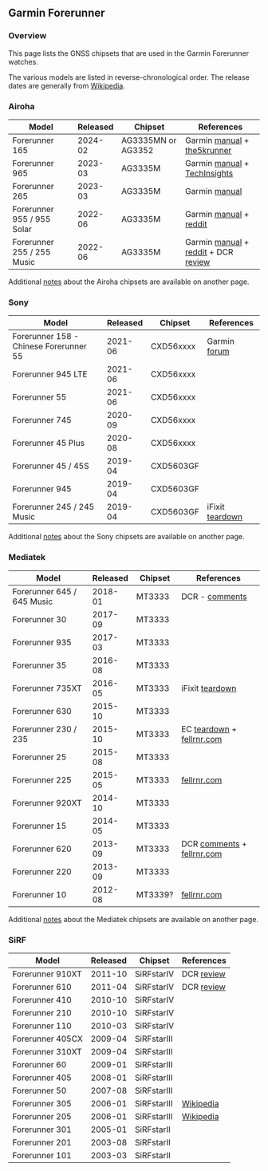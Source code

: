 ## Garmin Forerunner

### Overview

This page lists the GNSS chipsets that are used in the Garmin Forerunner watches.

The various models are listed in reverse-chronological order. The release dates are generally from [Wikipedia](https://en.wikipedia.org/wiki/Garmin_Forerunner#Release_history).



### Airoha

| Model                       | Released   | Chipset | References |
| --------------------------- | ---------- | ---------- | ---------- |
| Forerunner 165              | 2024-02 | AG3335MN or AG3352 | Garmin [manual](https://www8.garmin.com/manuals/webhelp/GUID-607F08F6-33FC-40BF-9727-84E54043D82D/EN-US/GUID-E01D9421-9E1B-4D85-81A0-46C6DCFAA9E4.html) + [the5krunner](https://the5krunner.com/2024/03/02/garmin-forerunner-165-review-specifications/) |
| Forerunner 965              | 2023-03 | AG3335M | Garmin [manual](https://www8.garmin.com/manuals/webhelp/GUID-0221611A-992D-495E-8DED-1DD448F7A066/EN-US/GUID-E01D9421-9E1B-4D85-81A0-46C6DCFAA9E4.html) + [TechInsights](https://www.techinsights.com/blog/deep-dive-teardown-garmin-forerunner-965-a04578-smartwatch) |
| Forerunner 265              | 2023-03 | AG3335M | Garmin [manual](https://www8.garmin.com/manuals/webhelp/GUID-F41EAFB3-6CC9-42DE-9C6C-9E358DBB0671/EN-US/GUID-E01D9421-9E1B-4D85-81A0-46C6DCFAA9E4.html) |
| Forerunner 955 / 955 Solar | 2022-06 | AG3335M | Garmin [manual](https://www8.garmin.com/manuals/webhelp/GUID-9D99A9D4-467A-4F1A-A0EA-023184FEA3DD/EN-US/GUID-E01D9421-9E1B-4D85-81A0-46C6DCFAA9E4.html) + [reddit](https://www.reddit.com/r/GarminWatches/comments/126v3m7/comment/jebutnb/) |
| Forerunner 255 / 255 Music | 2022-06 | AG3335M | Garmin [manual](https://www8.garmin.com/manuals/webhelp/GUID-676967A0-1B23-4384-9BC9-76F3D643F1C8/EN-US/GUID-E01D9421-9E1B-4D85-81A0-46C6DCFAA9E4.html) + [reddit](https://www.reddit.com/r/GarminWatches/comments/126v3m7/comment/jebutnb/) + DCR [review](https://www.dcrainmaker.com/2022/06/garmin-forerunner-255-review-multisport.html) |

Additional [notes](../../../chipsets/airoha/devices.md) about the Airoha chipsets are available on another page.



### Sony

| Model                       | Released   | Chipset | References |
| --------------------------- | ---------- | ---------- | ---------- |
| Forerunner 158 - Chinese Forerunner 55 | 2021-06 | CXD56xxxx | Garmin [forum](https://forums.garmin.com/developer/connect-iq/f/discussion/271658/what-is-it-fr158) |
| Forerunner 945 LTE          | 2021-06 | CXD56xxxx |  |
| Forerunner 55               | 2021-06 | CXD56xxxx |  |
| Forerunner 745              | 2020-09 | CXD56xxxx |  |
| Forerunner 45 Plus | 2020-08 | CXD56xxxx | |
| Forerunner 45 / 45S         | 2019-04 | CXD5603GF |  |
| Forerunner 945              | 2019-04 | CXD5603GF |            |
| Forerunner 245 / 245 Music | 2019-04 | CXD5603GF | iFixit [teardown](https://www.ifixit.com/Teardown/Garmin+Forerunner+245+Music+Teardown/150396?srsltid=AfmBOoqg114zv10EakWr_a1-HPvIx9ZS2-FD9lbg5X57jVdyvS60z2Vz) |

Additional [notes](../../../chipsets/sony/devices.md) about the Sony chipsets are available on another page.



### Mediatek

| Model                       | Released   | Chipset | References |
| --------------------------- | ---------- | ---------- | ---------- |
| Forerunner 645 / 645  Music | 2018-01 | MT3333 | DCR - [comments](https://www.dcrainmaker.com/2018/01/garmin-forerunner-645-music-gps-watch.html/comment-page-1) |
| Forerunner 30               | 2017-09 | MT3333 |  |
| Forerunner 935              | 2017-03 | MT3333 |  |
| Forerunner 35               | 2016-08 | MT3333 |  |
| Forerunner 735XT            | 2016-05 | MT3333 | iFixit [teardown](https://www.ifixit.com/Teardown/Garmin+Forerunner+735XT+Teardown/117852) |
| Forerunner 630              | 2015-10 | MT3333 |  |
| Forerunner 230 / 235        | 2015-10 | MT3333 | EC [teardown](https://embeddedcomputing.com/27555-tear-down-garmin-forerunner-230-gps-running-watch/) + [fellrnr.com](https://fellrnr.com/wiki/GPS_Accuracy-summary) |
| Forerunner 25               | 2015-08 | MT3333 |  |
| Forerunner 225              | 2015-05 | MT3333 | [fellrnr.com](https://fellrnr.com/wiki/GPS_Accuracy-summary) |
| Forerunner 920XT            | 2014-10 | MT3333 |  |
| Forerunner 15               | 2014-05 | MT3333 |  |
| Forerunner 620              | 2013-09 | MT3333 | DCR [comments](https://www.dcrainmaker.com/2013/11/garmin-forerunner-review.html/comment-page-4) + [fellrnr.com](https://fellrnr.com/wiki/GPS_Accuracy-summary) |
| Forerunner 220              | 2013-09 | MT3333 |  |
| Forerunner 10    | 2012-08 | MT3339? | [fellrnr.com](https://fellrnr.com/wiki/GPS_Accuracy-summary) |

Additional [notes](../../../chipsets/mediatek/devices.md) about the Mediatek chipsets are available on another page.




### SiRF

| Model                       | Released   | Chipset | References |
| --------------------------- | ---------- | ---------- | ---------- |
| Forerunner 910XT | 2011-10 | SiRFstarIV | DCR [review](https://www.dcrainmaker.com/2011/10/garmin-forerunner-910xt-in-depth-review.html) |
| Forerunner 610   | 2011-04 | SiRFstarIV | DCR [review](https://www.dcrainmaker.com/2011/04/garmin-forerunner-610-in-depth-review.html) |
| Forerunner 410   | 2010-10 | SiRFstarIV |  |
| Forerunner 210   | 2010-10 | SiRFstarIV |  |
| Forerunner 110   | 2010-03 | SiRFstarIV |  |
| Forerunner 405CX | 2009-04 | SiRFstarIII |  |
| Forerunner 310XT | 2009-04 | SiRFstarIII |  |
| Forerunner 60    | 2009-01 | SiRFstarIII |  |
| Forerunner 405   | 2008-01 | SiRFstarIII |  |
| Forerunner 50    | 2007-08 | SiRFstarIII |  |
| Forerunner 305   | 2006-01 | SiRFstarIII | [Wikipedia](https://en.wikipedia.org/wiki/Garmin_Forerunner#Models) |
| Forerunner 205   | 2006-01 | SiRFstarIII | [Wikipedia](https://en.wikipedia.org/wiki/Garmin_Forerunner#Models) |
| Forerunner 301   | 2005-01 | SiRFstarII |  |
| Forerunner 201   | 2003-08 | SiRFstarII |  |
| Forerunner 101   | 2003-03 | SiRFstarII |  |

